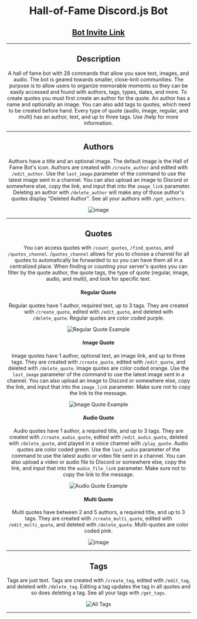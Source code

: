 <div align="center">
  
  # Hall-of-Fame Discord.js Bot

  ## [Bot Invite Link](https://discord.com/api/oauth2/authorize?client_id=973042179033415690&permissions=423054793728&scope=bot%20applications.commands)
  <hr class="rounded">
  
  ## Description
  A hall of fame bot with 28 commands that allow you save text, images, and audio. The bot is geared towards smaller, close-knit communities. The purpose is to allow users to organize memorable moments so they can be easily accessed and found with authors, tags, types, dates, and more. To create quotes you must first create an author for the quote. An author has a name and optionally an image. You can also add tags to quotes, which need to be created before hand. Every type of quote (audio, image, regular, and multi) has an author, text, and up to three tags. Use /help for more information.
  <hr class="rounded">
  
  ## Authors
  Authors have a title and an optional image. The default image is the Hall of Fame Bot's icon. Authors are created with `/create_author` and edited with `/edit_author`. Use the `last_image` parameter of the command to use the latest image sent in a channel. You can also upload an image to Discord or somewhere else, copy the link, and input that into the `image_link` parameter. Deleting an author with `/delete_author` will make any of those author's quotes display "Deleted Author". See all your authors with `/get_authors`.
  
  ![image](https://user-images.githubusercontent.com/102398620/208613726-60eaee16-0410-4bc2-895d-a8a79b69fab0.png)
   <hr class="rounded">
  
  ## Quotes
  You can access quotes with `/count_quotes`, `/find_quotes`, and `/quotes_channel`. /`quotes_channel` allows for you to choose a channel for all quotes to automatically be forwarded to so you can have them all in a centralized place. When finding or counting your server's quotes you can filter by the quote author, the quote tags, the type of quote (regular, image, audio, and multi), and look for specific text.
  
  #### Regular Quote
  Regular quotes have 1 author, required text, up to 3 tags. They are created with `/create_quote`, edited with `/edit_quote`, and deleted with `/delete_quote`. Regular quotes are color coded purple.
  
  ![Regular Quote Example](https://user-images.githubusercontent.com/102398620/208363430-727dcf64-d4b9-4886-a430-d488e2bd1fbc.png)
  
  #### Image Quote
  Image quotes have 1 author, optional text, an image link, and up to three tags. They are created with `/create_quote`, edited with `/edit_quote`, and deleted with `/delete_quote`. Image quotes are color coded orange. Use the `last_image` parameter of the command to use the latest image sent in a channel. You can also upload an image to Discord or somewhere else, copy the link, and input that into the `image_link` parameter. Make sure not to copy the link to the message.
  
  ![Image Quote Example](https://user-images.githubusercontent.com/102398620/208363753-374c95c3-8397-4202-ba4f-8b31bea5644c.png)

  #### Audio Quote
  Audio quotes have 1 author, a required title, and up to 3 tags. They are created with `/create_audio_quote`, edited with `/edit_audio_quote`, deleted with `/delete_quote`, and played in a voice channel with `/play_quote`. Audio quotes are color coded green. Use the `last_audio` parameter of the command to use the latest audio or video file sent in a channel. You can also upload a video or audio file to Discord or somewhere else, copy the link, and input that into the `audio_file_link` parameter. Make sure not to copy the link to the message.
  
  ![Audio Quote Example](https://user-images.githubusercontent.com/102398620/208363444-0423f9de-40cd-4fc2-a8c7-ab3c076c57a3.png)
  
  #### Multi Quote
  Multi quotes have between 2 and 5 authors, a required title, and up to 3 tags. They are created with `/create_multi_quote`, edited with `/edit_multi_quote`, and deleted with `/delete_quote`. Multi-quotes are color coded pink.
  
  ![image](https://user-images.githubusercontent.com/102398620/208615647-233779c1-efac-498a-af08-f20782f35e0f.png)
  <hr class="rounded">
  
  ## Tags
  Tags are just text. Tags are created with `/create_tag`, edited with `/edit_tag`, and deleted with `/delete_tag`. Editing a tag updates the tag in all quotes and so does deleting a tag. See all your tags with `/get_tags`.
  
  ![All Tags](https://user-images.githubusercontent.com/102398620/208617527-385b0bbc-dc85-4403-ad51-e68f52ec41ed.png)

  <hr class="rounded">
</div>

